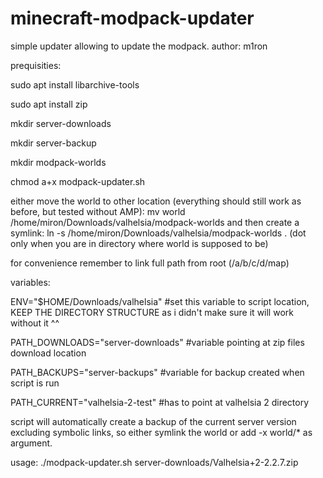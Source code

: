 # minecraft-modpack-updater
simple updater allowing to update the modpack. 
author: m1ron


prequisities: 


sudo apt install libarchive-tools

sudo apt install zip

mkdir server-downloads

mkdir server-backup

mkdir modpack-worlds

chmod a+x modpack-updater.sh


either move the world to other location (everything should still work as before, but tested without AMP): mv world /home/miron/Downloads/valhelsia/modpack-worlds and then create a symlink: ln -s /home/miron/Downloads/valhelsia/modpack-worlds . (dot only when you are in directory where world is supposed to be)

for convenience remember to link full path from root (/a/b/c/d/map)


variables:

ENV="$HOME/Downloads/valhelsia"   #set this variable to script location, KEEP THE DIRECTORY STRUCTURE as i didn't make sure it will work without it ^^

PATH_DOWNLOADS="server-downloads"   #variable pointing at zip files download location

PATH_BACKUPS="server-backups"   #variable for backup created when script is run

PATH_CURRENT="valhelsia-2-test"  #has to point at valhelsia 2 directory


script will automatically create a backup of the current server version excluding symbolic links, so either symlink the world or add -x world/* as argument.

usage: ./modpack-updater.sh server-downloads/Valhelsia+2-2.2.7.zip
